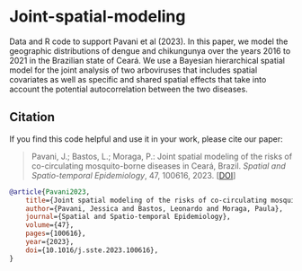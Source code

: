 # Joint-spatial-modeling

Data and R code to support Pavani et al (2023).  In this paper, we model the geographic distributions of dengue and chikungunya over the years 2016 to 2021 in the Brazilian state of Ceará. We use a Bayesian hierarchical spatial model for the joint analysis of two arboviruses that includes spatial covariates as well as specific and shared spatial effects that take into account the potential autocorrelation between the two diseases.

## Citation

If you find this code helpful and use it in your work, please cite our paper:

> Pavani, J.; Bastos, L.; Moraga, P.: Joint spatial modeling of the risks of co-circulating mosquito-borne diseases in Ceará, Brazil. *Spatial and Spatio-temporal Epidemiology*, 47, 100616, 2023. [[DOI](https://doi.org/10.1016/j.sste.2023.100616)]

```bibtex
@article{Pavani2023,
    title={Joint spatial modeling of the risks of co-circulating mosquito-borne diseases in {C}ear{\'a}, {B}razil},
    author={Pavani, Jessica and Bastos, Leonardo and Moraga, Paula},
    journal={Spatial and Spatio-temporal Epidemiology},
    volume={47},
    pages={100616},
    year={2023},
    doi={10.1016/j.sste.2023.100616},
}
